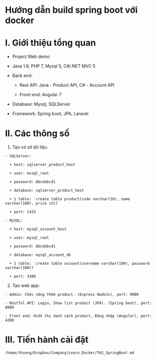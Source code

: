 Hướng dẫn build spring boot với docker
===========================

# I. Giới thiệu tổng quan

  - Project Web demo

  - Java 1.8, PHP 7, Mysql 5, C#/.NET MVC 5

  - Back end:
    
    + Rest API: Java - Product API, C# - Account API

    + Front-end: Angular 7

  - Database: Mysql, SQLServer

  - Framework: Spring boot, JPA, Laravel

# II. Các thông số

  1. Tạo cơ sở dữ liệu.
    
    - SQLServer:

      + host: sqlserver_product_host

      + user: mssql_root

      + password: Abcdabcd1

      + database: sqlserver_product_host 

      + 1 table: `create table product(code varchar(10), name varchar(100), price int)`

      + port: 1433

    - MySQL:

      + host: mysql_account_host

      + user: mysql_root

      + password: Abcdabcd1

      + database: mysql_account_db

      + 1 table: `create table account(username varchar(100), password varchar(100))`

      + port: 3306

  2. Tạo web app:

    - Admin: Chức năng thêm product. (Express NodeJs), port: 9000

    - Restful API: Login, Show list product (JPA). (Spring boot), port: 8080

    - Front end: Hiển thị danh sách product, Đăng nhập (Angular), port: 4200
  
# III. Tiến hành cài đặt

    /home/thuong/Dropbox/Company/Learn_Docker/TH1_SpringBoot.md